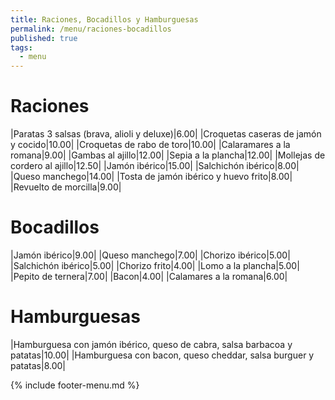 ```yaml
---
title: Raciones, Bocadillos y Hamburguesas
permalink: /menu/raciones-bocadillos
published: true
tags:
  - menu
---
```


# Raciones

|Paratas 3 salsas (brava, alioli y deluxe)|6.00|
|Croquetas caseras de jamón y cocido|10.00|
|Croquetas de rabo de toro|10.00|
|Calaramares a la romana|9.00|
|Gambas al ajillo|12.00|
|Sepia a la plancha|12.00|
|Mollejas de cordero al ajillo|12.50|
|Jamón ibérico|15.00|
|Salchichón ibérico|8.00|
|Queso manchego|14.00|
|Tosta de jamón ibérico y huevo frito|8.00|
|Revuelto de morcilla|9.00|

# Bocadillos

|Jamón ibérico|9.00|
|Queso manchego|7.00|
|Chorizo ibérico|5.00|
|Salchichón ibérico|5.00|
|Chorizo frito|4.00|
|Lomo a la plancha|5.00|
|Pepito de ternera|7.00|
|Bacon|4.00|
|Calamares a la romana|6.00|

# Hamburguesas

|Hamburguesa con jamón ibérico, queso de cabra, salsa barbacoa y patatas|10.00|
|Hamburguesa con bacon, queso cheddar, salsa burguer y patatas|8.00|

{% include footer-menu.md %}